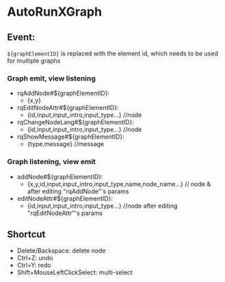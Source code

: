 
# AutoRunXGraph


## Event:

`${graphElementID}` is replaced with the element id, which needs to be used for multiple graphs


### Graph emit, view listening
- rqAddNode#${graphElementID}: 
  - {x,y}
- rqEditNodeAttr#${graphElementID}: 
  - {id,input,input_intro,input_type...}  //node
- rqChangeNodeLang#${graphElementID}: 
  - {id,input,input_intro,input_type...}  //node
- rqShowMessage#${graphElementID}: 
  - {type,message}  //message


### Graph listening, view emit
- addNode#${graphElementID}: 
  - {x,y,id,input,input_intro,input_type,name,node_name...}  // node & after editing "rqAddNode"'s params
- editNodeAttr#${graphElementID}:  
  - {id,input,input_intro,input_type...}  //node after editing "rqEditNodeAttr"'s params



## Shortcut
- Delete/Backspace: delete node
- Ctrl+Z: undo
- Ctrl+Y: redo
- Shift+MouseLeftClickSelect: multi-select
